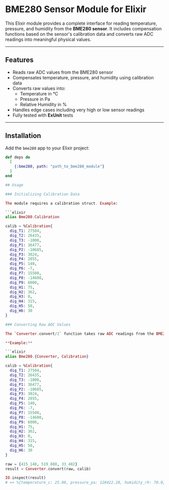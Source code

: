 # BME280 Sensor Module for Elixir

This Elixir module provides a complete interface for reading temperature, pressure, and humidity from the **BME280 sensor**. It includes compensation functions based on the sensor's calibration data and converts raw ADC readings into meaningful physical values.

---

## Features

- Reads raw ADC values from the BME280 sensor
- Compensates temperature, pressure, and humidity using calibration data
- Converts raw values into:
  - Temperature in °C
  - Pressure in Pa
  - Relative Humidity in %
- Handles edge cases including very high or low sensor readings
- Fully tested with **ExUnit** tests

---

## Installation

Add the `bme280` app to your Elixir project:

```elixir
def deps do
  [
    {:bme280, path: "path_to_bme280_module"}
  ]
end

## Usage

### Initializing Calibration Data

The module requires a calibration struct. Example:

```elixir
alias Bme280.Calibration

calib = %Calibration{
  dig_T1: 27504,
  dig_T2: 26435,
  dig_T3: -1000,
  dig_P1: 36477,
  dig_P2: -10685,
  dig_P3: 3024,
  dig_P4: 2855,
  dig_P5: 140,
  dig_P6: -7,
  dig_P7: 15500,
  dig_P8: -14600,
  dig_P9: 6000,
  dig_H1: 75,
  dig_H2: 362,
  dig_H3: 0,
  dig_H4: 315,
  dig_H5: 50,
  dig_H6: 30
}

### Converting Raw ADC Values

The `Converter.convert/2` function takes raw ADC readings from the BME280 sensor and the calibration struct, then returns meaningful values for temperature, pressure, and humidity.

**Example:**

```elixir
alias Bme280.{Converter, Calibration}

calib = %Calibration{
  dig_T1: 27504,
  dig_T2: 26435,
  dig_T3: -1000,
  dig_P1: 36477,
  dig_P2: -10685,
  dig_P3: 3024,
  dig_P4: 2855,
  dig_P5: 140,
  dig_P6: -7,
  dig_P7: 15500,
  dig_P8: -14600,
  dig_P9: 6000,
  dig_H1: 75,
  dig_H2: 362,
  dig_H3: 0,
  dig_H4: 315,
  dig_H5: 50,
  dig_H6: 30
}

raw = {415_148, 519_888, 33_482}
result = Converter.convert(raw, calib)

IO.inspect(result)
# => %{temperature_c: 25.08, pressure_pa: 128422.28, humidity_rh: 70.0}
